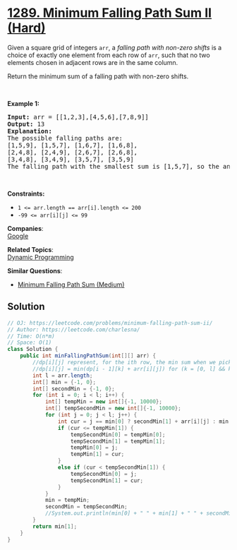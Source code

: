 # [1289. Minimum Falling Path Sum II (Hard)](https://leetcode.com/problems/minimum-falling-path-sum-ii/)

<p>Given a square grid&nbsp;of integers&nbsp;<code>arr</code>, a <em>falling path with non-zero shifts</em>&nbsp;is a choice of&nbsp;exactly one element from each row of <code>arr</code>, such that no two elements chosen in adjacent rows are in&nbsp;the same column.</p>

<p>Return the&nbsp;minimum&nbsp;sum of a falling path with non-zero shifts.</p>

<p>&nbsp;</p>
<p><strong>Example 1:</strong></p>

<pre><strong>Input:</strong> arr = [[1,2,3],[4,5,6],[7,8,9]]
<strong>Output:</strong> 13
<strong>Explanation: </strong>
The possible falling paths are:
[1,5,9], [1,5,7], [1,6,7], [1,6,8],
[2,4,8], [2,4,9], [2,6,7], [2,6,8],
[3,4,8], [3,4,9], [3,5,7], [3,5,9]
The falling path with the smallest sum is&nbsp;[1,5,7], so the answer is&nbsp;13.
</pre>

<p>&nbsp;</p>
<p><strong>Constraints:</strong></p>

<ul>
	<li><code>1 &lt;= arr.length == arr[i].length &lt;= 200</code></li>
	<li><code>-99 &lt;= arr[i][j] &lt;= 99</code></li>
</ul>


**Companies**:  
[Google](https://leetcode.com/company/google)

**Related Topics**:  
[Dynamic Programming](https://leetcode.com/tag/dynamic-programming/)

**Similar Questions**:
* [Minimum Falling Path Sum (Medium)](https://leetcode.com/problems/minimum-falling-path-sum/)

## Solution 

```java
// OJ: https://leetcode.com/problems/minimum-falling-path-sum-ii/
// Author: https://leetcode.com/charlesna/
// Time: O(n*m)
// Space: O(1) 
class Solution {
    public int minFallingPathSum(int[][] arr) {
        //dp[i][j] represent, for the ith row, the min sum when we pick jth column
        //dp[i][j] = min(dp[i - 1][k] + arr[i][j]) for (k = [0, l] && k != j)
        int l = arr.length;
        int[] min = {-1, 0};
        int[] secondMin = {-1, 0};
        for (int i = 0; i < l; i++) {
            int[] tempMin = new int[]{-1, 10000};
            int[] tempSecondMin = new int[]{-1, 10000};
            for (int j = 0; j < l; j++) {
                int cur = j == min[0] ? secondMin[1] + arr[i][j] : min[1] + arr[i][j];
                if (cur <= tempMin[1]) {
                    tempSecondMin[0] = tempMin[0];
                    tempSecondMin[1] = tempMin[1];
                    tempMin[0] = j;
                    tempMin[1] = cur;
                }
                else if (cur < tempSecondMin[1]) {
                    tempSecondMin[0] = j;
                    tempSecondMin[1] = cur;
                }
            }
            min = tempMin;
            secondMin = tempSecondMin;
            //System.out.println(min[0] + " " + min[1] + " " + secondMin[0] + " " + secondMin[1]);
        }
        return min[1];
    }
}
```